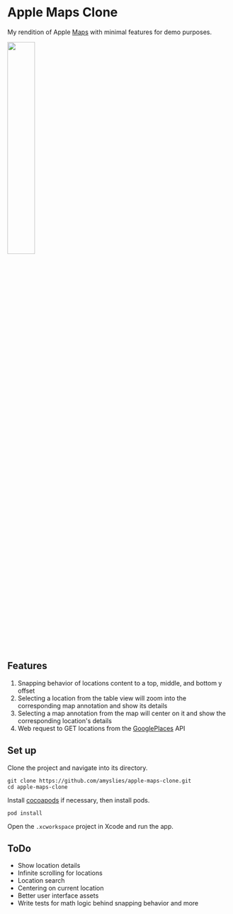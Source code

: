 # Apple Maps Clone

My rendition of Apple [Maps](https://www.apple.com/ios/maps/) with minimal features for demo purposes.

<img src="./demo.gif" width="35%"/>

## Features

1) Snapping behavior of locations content to a top, middle, and bottom y offset
2) Selecting a location from the table view will zoom into the corresponding map annotation and show its details
3) Selecting a map annotation from the map will center on it and show the corresponding location's details
4) Web request to GET locations from the [GooglePlaces](https://developers.google.com/places/ios-api/) API 

## Set up

Clone the project and navigate into its directory.
```
git clone https://github.com/amyslies/apple-maps-clone.git
cd apple-maps-clone

```

Install [cocoapods](https://cocoapods.org/) if necessary, then install pods.
```
pod install
```

Open the `.xcworkspace` project in Xcode and run the app.

## ToDo

* Show location details
* Infinite scrolling for locations
* Location search
* Centering on current location
* Better user interface assets
* Write tests for math logic behind snapping behavior and more
